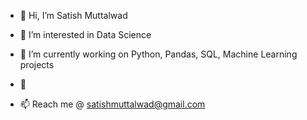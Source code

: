 - 👋 Hi, I’m Satish Muttalwad
 
- 👀 I’m interested in Data Science

- 🌱 I’m currently working on Python, Pandas, SQL, Machine Learning projects

- 💞

- 📫 Reach me @  satishmuttalwad@gmail.com

<!---
satyhim/satyhim is a ✨ special ✨ repository because its `README.md` (this file) appears on your GitHub profile.
You can click the Preview link to take a look at your changes.
--->
